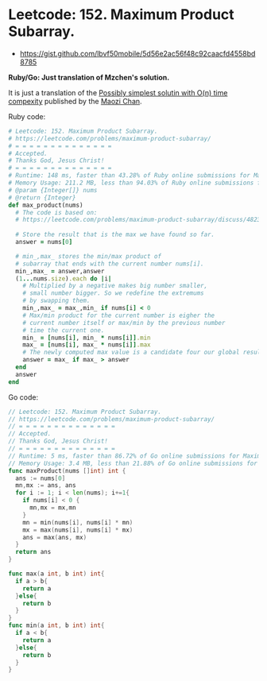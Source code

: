 # Leetcode: 152. Maximum Product Subarray.

- https://gist.github.com/lbvf50mobile/5d56e2ac56f48c92caacfd4558bd8785

**Ruby/Go: Just translation of Mzchen's solution.**

It is just a translation of the [Possibly simplest solutin with O(n) time compexity](https://leetcode.com/problems/maximum-product-subarray/discuss/48230/Possibly-simplest-solution-with-O(n)-time-complexity) published by the [Maozi Chan](https://leetcode.com/mzchen/).

Ruby code:
```Ruby
# Leetcode: 152. Maximum Product Subarray.
# https://leetcode.com/problems/maximum-product-subarray/
# = = = = = = = = = = = = = =
# Accepted.
# Thanks God, Jesus Christ!
# = = = = = = = = = = = = = =
# Runtime: 148 ms, faster than 43.28% of Ruby online submissions for Maximum Product Subarray.
# Memory Usage: 211.2 MB, less than 94.03% of Ruby online submissions for Maximum Product Subarray
# @param {Integer[]} nums
# @return {Integer}
def max_product(nums)
  # The code is based on:
  # https://leetcode.com/problems/maximum-product-subarray/discuss/48230/Possibly-simplest-solution-with-O(n)-time-complexity
  
  # Store the result that is the max we have found so far.
  answer = nums[0]

  # min_,max_ stores the min/max product of 
  # subarray that ends with the current number nums[i].
  min_,max_ = answer,answer
  (1...nums.size).each do |i|
    # Multiplied by a negative makes big number smaller,
    # small number bigger. So we redefine the extremums
    # by swapping them.
    min_,max_ = max_,min_ if nums[i] < 0
    # Max/min product for the current number is eigher the
    # current number itself or max/min by the previous number
    # time the current one.
    min_ = [nums[i], min_ * nums[i]].min
    max_ = [nums[i], max_ * nums[i]].max
    # The newly computed max value is a candidate four our global result.
    answer = max_ if max_ > answer
  end
  answer
end
```

Go code:
```Go
// Leetcode: 152. Maximum Product Subarray.
// https://leetcode.com/problems/maximum-product-subarray/
// = = = = = = = = = = = = = =
// Accepted.
// Thanks God, Jesus Christ!
// = = = = = = = = = = = = = =
// Runtime: 5 ms, faster than 86.72% of Go online submissions for Maximum Product Subarray.
// Memory Usage: 3.4 MB, less than 21.88% of Go online submissions for Maximum Product Subarray.
func maxProduct(nums []int) int {
  ans := nums[0]
  mn,mx := ans, ans
  for i := 1; i < len(nums); i+=1{
    if nums[i] < 0 {
      mn,mx = mx,mn
    }
    mn = min(nums[i], nums[i] * mn) 
    mx = max(nums[i], nums[i] * mx)
    ans = max(ans, mx)
  }
  return ans
}

func max(a int, b int) int{
  if a > b{
    return a
  }else{
    return b
  }
}
func min(a int, b int) int{
  if a < b{
    return a
  }else{
    return b
  }
}

```
